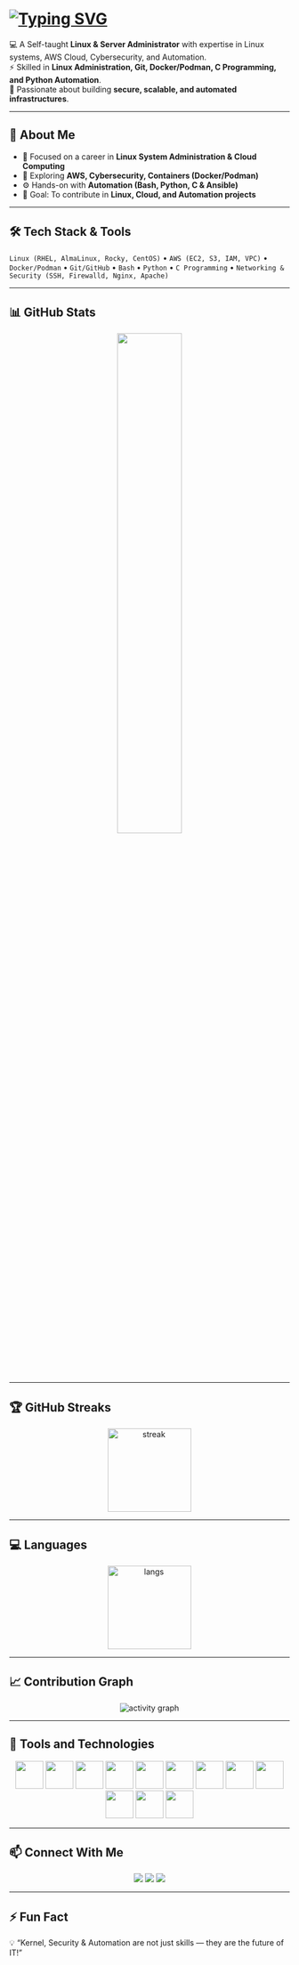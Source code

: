 # [![Typing SVG](https://readme-typing-svg.herokuapp.com?font=Fira+Code&size=30&duration=5000&pause=2000&color=4CAF50&center=true&vCenter=true&width=600&lines=👋+Hi%2C+I'm+Jyotiswaroop+Tripathi;🐧+Linux+%26+Server+Administrator;☁️+AWS+Cloud+%26+Cybersecurity+Enthusiast;⚙️+Automation+with+Python+%26+C;🚀+Lifelong+Learner)](https://git.io/typing-svg)
  
💻 A Self-taught **Linux & Server Administrator** with expertise in Linux systems, AWS Cloud, Cybersecurity, and Automation.  
⚡ Skilled in **Linux Administration, Git, Docker/Podman, C Programming, and Python Automation**.  
🚀 Passionate about building **secure, scalable, and automated infrastructures**.  

---

## 🚀 About Me  
- 🔭 Focused on a career in **Linux System Administration & Cloud Computing**  
- 🌱 Exploring **AWS, Cybersecurity, Containers (Docker/Podman)**  
- ⚙️ Hands-on with **Automation (Bash, Python, C & Ansible)**  
- 🎯 Goal: To contribute in **Linux, Cloud, and Automation projects**  

---

## 🛠️ Tech Stack & Tools  

`Linux (RHEL, AlmaLinux, Rocky, CentOS)` • `AWS (EC2, S3, IAM, VPC)` • `Docker/Podman` • `Git/GitHub` • `Bash` • `Python` • `C Programming` • `Networking & Security (SSH, Firewalld, Nginx, Apache)`  

---

## 📊 GitHub Stats  

<p align="center">
  <img src="https://github-readme-stats.vercel.app/api?username=jyotiswaroop20&show_icons=true&theme=tokyonight" width="48%"/>
</p>

---

## 🏆 GitHub Streaks  

<p align="center"> 
  <img src="https://streak-stats.demolab.com?user=jyotiswaroop20&theme=tokyonight&hide_border=true" alt="streak" height="150"/> 
</p>

---

## 💻 Languages  

<p align="center">
  <img src="https://github-readme-stats.vercel.app/api/top-langs/?username=jyotiswaroop20&layout=compact&theme=tokyonight" alt="langs" height="150"/>
</p>

---

## 📈 Contribution Graph  

<p align="center">
  <img src="https://github-readme-activity-graph.vercel.app/graph?username=jyotiswaroop20&theme=tokyonight" alt="activity graph"/>
</p>

---

## 🚀 Tools and Technologies  

<p align="center">
  <img src="https://cdn.jsdelivr.net/gh/devicons/devicon/icons/linux/linux-original.svg" width="50px" />
  <img src="https://cdn.jsdelivr.net/gh/devicons/devicon/icons/bash/bash-original.svg" width="50px" />
  <img src="https://cdn.jsdelivr.net/gh/devicons/devicon/icons/python/python-original.svg" width="50px" />
  <img src="https://cdn.jsdelivr.net/gh/devicons/devicon/icons/c/c-original.svg" width="50px"/>
  <img src="https://cdn.jsdelivr.net/gh/devicons/devicon/icons/docker/docker-original.svg" width="50px" />
  <img src="https://cdn.jsdelivr.net/gh/devicons/devicon/icons/git/git-original.svg" width="50px" />
  <img src="https://cdn.jsdelivr.net/gh/devicons/devicon/icons/github/github-original.svg" width="50px" />
  <img src="https://cdn.jsdelivr.net/gh/devicons/devicon/icons/amazonwebservices/amazonwebservices-original-wordmark.svg" width="50px"/>
  <img src="https://cdn.jsdelivr.net/gh/simple-icons/simple-icons/icons/securityscorecard.svg" width="50px" />
  <img src="https://cdn.jsdelivr.net/gh/devicons/devicon/icons/debian/debian-original.svg" width="50px"/>
  <img src="https://img.icons8.com/ios-filled/50/000000/cyber-security.png" width="50px"/>
  <img src="https://upload.wikimedia.org/wikipedia/commons/2/24/Ansible_logo.svg" width="50px"/>

</p>

---

## 📫 Connect With Me  

<p align="center">
  <a href="mailto:Jyotiswaroop.niit1@gmail.com"><img src="https://img.shields.io/badge/Email-D14836?style=for-the-badge&logo=gmail&logoColor=white"/></a>
  <a href="https://www.linkedin.com/in/jyoti-swaroop-mani-tripathi-741980379/"><img src="https://img.shields.io/badge/LinkedIn-0077B5?style=for-the-badge&logo=linkedin&logoColor=white"/></a>
  <a href="https://jyotiswaroop20.github.io/shandilya-portfolio-website/" target="_blank">
    <img src="https://img.shields.io/badge/Portfolio-FF6F61?style=for-the-badge&logo=internet-explorer&logoColor=white"/>
  </a>
</p>  

---

## ⚡ Fun Fact  
💡 “Kernel, Security & Automation are not just skills — they are the future of IT!”  

